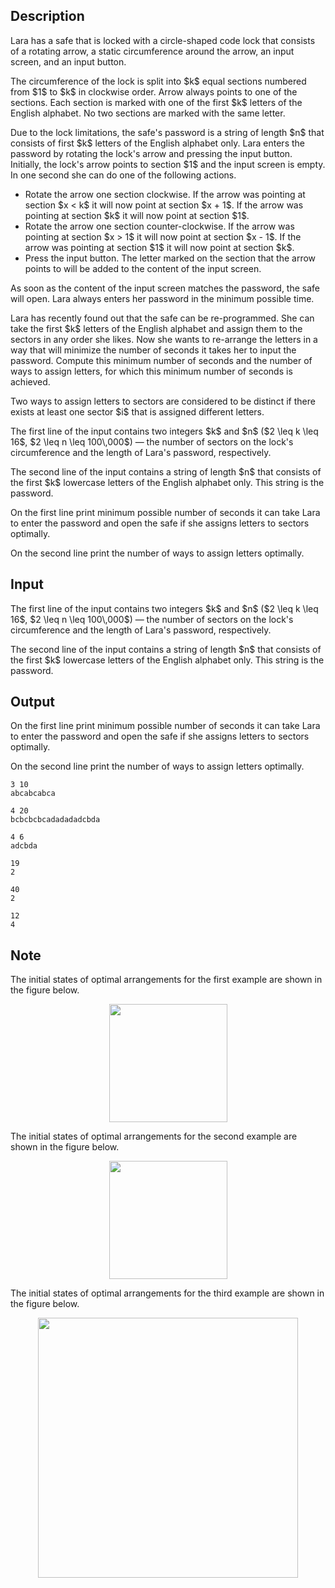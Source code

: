 ## Description

<div><p>Lara has a safe that is locked with a circle-shaped code lock that consists of a rotating arrow, a static circumference around the arrow, an input screen, and an input button.</p><p>The circumference of the lock is split into $k$ equal sections numbered from $1$ to $k$ in clockwise order. Arrow always points to one of the sections. Each section is marked with one of the first $k$ letters of the English alphabet. No two sections are marked with the same letter.</p><p>Due to the lock limitations, the safe's password is a string of length $n$ that consists of first $k$ letters of the English alphabet only. Lara enters the password by rotating the lock's arrow and pressing the input button. Initially, the lock's arrow points to section $1$ and the input screen is empty. In one second she can do one of the following actions. </p><ul> <li> Rotate the arrow one section clockwise. If the arrow was pointing at section $x &lt; k$ it will now point at section $x + 1$. If the arrow was pointing at section $k$ it will now point at section $1$. </li><li> Rotate the arrow one section counter-clockwise. If the arrow was pointing at section $x &gt; 1$ it will now point at section $x - 1$. If the arrow was pointing at section $1$ it will now point at section $k$. </li><li> Press the input button. The letter marked on the section that the arrow points to will be added to the content of the input screen. </li></ul> As soon as the content of the input screen matches the password, the safe will open. Lara always enters her password in the minimum possible time.<p>Lara has recently found out that the safe can be re-programmed. She can take the first $k$ letters of the English alphabet and assign them to the sectors in any order she likes. Now she wants to re-arrange the letters in a way that will minimize the number of seconds it takes her to input the password. Compute this minimum number of seconds and the number of ways to assign letters, for which this minimum number of seconds is achieved.</p><p>Two ways to assign letters to sectors are considered to be distinct if there exists at least one sector $i$ that is assigned different letters.</p></div><div class="input-specification"><p>The first line of the input contains two integers $k$ and $n$ ($2 \leq k \leq 16$, $2 \leq n \leq 100\,000$)&nbsp;— the number of sectors on the lock's circumference and the length of Lara's password, respectively.</p><p>The second line of the input contains a string of length $n$ that consists of the first $k$ lowercase letters of the English alphabet only. This string is the password.</p></div><div class="output-specification"><p>On the first line print minimum possible number of seconds it can take Lara to enter the password and open the safe if she assigns letters to sectors optimally.</p><p>On the second line print the number of ways to assign letters optimally.</p></div>

## Input

<p>The first line of the input contains two integers $k$ and $n$ ($2 \leq k \leq 16$, $2 \leq n \leq 100\,000$)&nbsp;— the number of sectors on the lock's circumference and the length of Lara's password, respectively.</p><p>The second line of the input contains a string of length $n$ that consists of the first $k$ lowercase letters of the English alphabet only. This string is the password.</p>

## Output

<p>On the first line print minimum possible number of seconds it can take Lara to enter the password and open the safe if she assigns letters to sectors optimally.</p><p>On the second line print the number of ways to assign letters optimally.</p>





```input1
3 10
abcabcabca
```




```input2
4 20
bcbcbcbcadadadadcbda
```




```input3
4 6
adcbda
```




```output1
19
2
```




```output2
40
2
```




```output3
12
4
```



## Note

<p>The initial states of optimal arrangements for the first example are shown in the figure below.</p><center> <img class="tex-graphics" src="file://05aEU7VC.png" style="max-width: 100.0%;max-height: 100.0%;" width="189px"> </center><p>The initial states of optimal arrangements for the second example are shown in the figure below.</p><center> <img class="tex-graphics" src="file://NQipWjGu.png" style="max-width: 100.0%;max-height: 100.0%;" width="189px"> </center><p>The initial states of optimal arrangements for the third example are shown in the figure below.</p><center> <img class="tex-graphics" src="file://H0FsgQH6.png" style="max-width: 100.0%;max-height: 100.0%;" width="416px"> </center>
